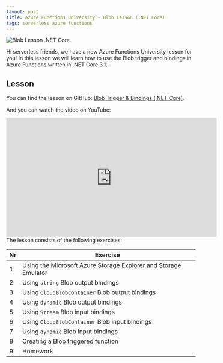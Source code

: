 ```yaml
---
layout: post
title: Azure Functions University - Blob Lesson (.NET Core)
tags: serverless azure functions
---
```


<img class="u-max-full-width" itemprop="image" src="{{ site.url }}/assets/2020/11/11/AzureFunctionsUniversity_Blob_Lesson_dotnetcore.png" alt="Blob Lesson .NET Core">

Hi serverless friends, we have a new Azure Functions University lesson for you! In this lesson we will learn how to use the Blob trigger and bindings in Azure Functions written in .NET Core 3.1.

<!--more-->

## Lesson

You can find the lesson on GitHub: [Blob Trigger & Bindings (.NET Core)](https://github.com/marcduiker/azure-functions-university/blob/main/lessons/dotnetcore31/blob/README.md).

And you can watch the video on YouTube:

<iframe width="560" height="315" src="https://www.youtube.com/embed/z5AQdk-43ZI" title="YouTube video player" frameborder="0" allow="accelerometer; autoplay; clipboard-write; encrypted-media; gyroscope; picture-in-picture" allowfullscreen></iframe>

<br>
The lesson consists of the following exercises:

|Nr|Exercise
|-|-
|1|Using the Microsoft Azure Storage Explorer and Storage Emulator
|2|Using `string` Blob output bindings
|3|Using `CloudBlobContainer` Blob output bindings
|4|Using `dynamic` Blob output bindings
|5|Using `Stream` Blob input bindings
|6|Using `CloudBlobContainer` Blob input bindings
|7|Using `dynamic` Blob input bindings
|8|Creating a Blob triggered function
|9|Homework